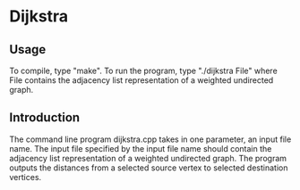 # Dijkstra

## Usage
To compile, type "make". To run the program, type "./dijkstra File" where File contains 
the adjacency list representation of a weighted undirected graph. 

## Introduction
The command line program dijkstra.cpp takes in one parameter, an input file
name. The input file specified by the input file name should contain the adjacency
list representation of a weighted undirected graph. The program outputs the distances
from a selected source vertex to selected destination vertices.
